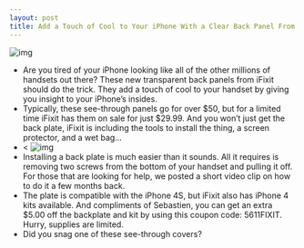 ```yaml
---
layout: post
title: Add a Touch of Cool to Your iPhone With a Clear Back Panel From iFixit
---
```

![img](http://media.idownloadblog.com/wp-content/uploads/2011/11/transparent-back-plate.jpg)
* Are you tired of your iPhone looking like all of the other millions of handsets out there? These new transparent back panels from iFixit should do the trick. They add a touch of cool to your handset by giving you insight to your iPhone’s insides.
* Typically, these see-through panels go for over $50, but for a limited time iFixit has them on sale for just $29.99. And you won’t just get the back plate, iFixit is including the tools to install the thing, a screen protector, and a wet bag…
* <
![img](http://media.idownloadblog.com/wp-content/uploads/2011/11/ifixit-kit.jpg)
* Installing a back plate is much easier than it sounds. All it requires is removing two screws from the bottom of your handset and pulling it off. For those that are looking for help, we posted a short video clip on how to do it a few months back.
* The plate is compatible with the iPhone 4S, but iFixit also has iPhone 4 kits available. And compliments of Sebastien, you can get an extra $5.00 off the backplate and kit by using this coupon code: 5611FIXIT. Hurry, supplies are limited.
* Did you snag one of these see-through covers?

